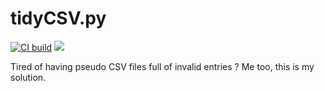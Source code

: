# tidyCSV.py

[![CI build](https://github.com/gmagannaDevelop/tidyCSV.py/actions/workflows/main.yml/badge.svg)](https://github.com/gmagannaDevelop/tidyCSV.py/actions/workflows/main.yml)
![](https://enlyvfs9zh2z4g7.m.pipedream.net)

Tired of having pseudo CSV files full of invalid entries ? Me too, this is my solution.
